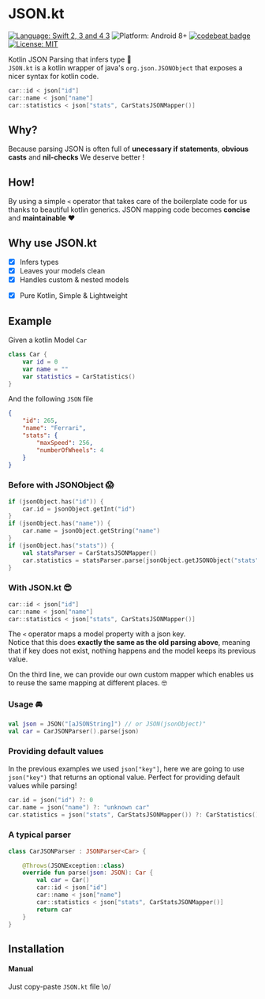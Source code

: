 # JSON.kt
[![Language: Swift 2, 3 and 4 3](https://img.shields.io/badge/language-kotlin-7963FE.svg?style=flat)](https://kotlinlang.org)
![Platform: Android 8+](https://img.shields.io/badge/platform-Android-68b846.svg?style=flat)
[![codebeat badge](https://codebeat.co/badges/4199536d-2158-42e5-a89a-33259d32b384)](https://codebeat.co/projects/github-com-yummypets-json-kt-master)
[![License: MIT](http://img.shields.io/badge/license-MIT-lightgrey.svg?style=flat)](https://github.com/Yummypets/JSON.kt/blob/master/LICENSE)

<!-- TODO ![Release version](https://img.shields.io/github/release/Yummypets/JSON.kt.svg) -->
Kotlin JSON Parsing that infers type 🚀  
`JSON.kt` is a kotlin wrapper of java's `org.json.JSONObject` that exposes a nicer syntax for kotlin code.


```kotlin
car::id < json["id"]
car::name < json["name"]
car::statistics < json["stats", CarStatsJSONMapper()]
```

## Why?
Because parsing JSON is often full of **unecessary if statements**, **obvious casts** and **nil-checks**
We deserve better !

## How!
By using a simple `<` operator that takes care of the boilerplate code for us thanks to beautiful kotlin generics.
JSON mapping code becomes **concise** and **maintainable** ❤️


## Why use JSON.kt
- [x] Infers types
- [x] Leaves your models clean
- [x] Handles custom & nested models
<!-- TODO support - [x] Dot and array syntax -->
- [x] Pure Kotlin, Simple & Lightweight

## Example

Given a kotlin Model `Car`
```kotlin
class Car {
    var id = 0
    var name = ""
    var statistics = CarStatistics()
}
```
And the following `JSON` file

```json
{
    "id": 265,
    "name": "Ferrari",
    "stats": {
        "maxSpeed": 256,
        "numberOfWheels": 4
    }
}
```

### Before with JSONObject 😱
```kotlin
if (jsonObject.has("id")) {
    car.id = jsonObject.getInt("id")
}
if (jsonObject.has("name")) {
    car.name = jsonObject.getString("name")
}
if (jsonObject.has("stats")) {
    val statsParser = CarStatsJSONMapper()
    car.statistics = statsParser.parse(jsonObject.getJSONObject("stats"))
}
```

### With JSON.kt 😎
```kotlin
car::id < json["id"]
car::name < json["name"]
car::statistics < json["stats", CarStatsJSONMapper()]
```
The `<` operator maps a model property with a json key.  
Notice that this does **exactly the same as the old parsing above**, meaning that if key does not exist, nothing happens and the model keeps its previous value.

On the third line, we can provide our own custom mapper which enables us to reuse the same mapping at different places. 🤓

### Usage 🚘
```kotlin
val json = JSON("[aJSONString]") // or JSON(jsonObject)"
val car = CarJSONParser().parse(json)
```

### Providing default values
In the previous examples we used `json["key"]`, here we are going to use `json("key")` that returns an optional value.
Perfect for providing default values while parsing!
```kotlin
car.id = json("id") ?: 0
car.name = json("name") ?: "unknown car"
car.statistics = json("stats", CarStatsJSONMapper()) ?: CarStatistics()
```

### A typical parser
```kotlin
class CarJSONParser : JSONParser<Car> {

    @Throws(JSONException::class)
    override fun parse(json: JSON): Car {
        val car = Car()
        car::id < json["id"]
        car::name < json["name"]
        car::statistics < json["stats", CarStatsJSONMapper()]
        return car
    }
}
```

## Installation
#### Manual
Just copy-paste `JSON.kt` file \o/
